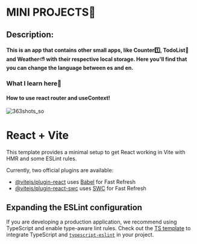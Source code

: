 # MINI PROJECTS🧩

<h2>Description:</h2>
<h4>This is an app that contains other small apps, like Counter1️⃣, TodoList📝 and Weather⛅ with their respective local storage. Here you'll find that you can change the language between es and en. </h4>

<h3>What I learn here🧠</h3>
<h4>How to use react router and useContext!</h4>

![363shots_so](https://github.com/user-attachments/assets/8afaf213-fa6a-4f3a-afd7-742ea0648b88)


# React + Vite

This template provides a minimal setup to get React working in Vite with HMR and some ESLint rules.

Currently, two official plugins are available:

- [@vitejs/plugin-react](https://github.com/vitejs/vite-plugin-react/blob/main/packages/plugin-react/README.md) uses [Babel](https://babeljs.io/) for Fast Refresh
- [@vitejs/plugin-react-swc](https://github.com/vitejs/vite-plugin-react-swc) uses [SWC](https://swc.rs/) for Fast Refresh

## Expanding the ESLint configuration

If you are developing a production application, we recommend using TypeScript and enable type-aware lint rules. Check out the [TS template](https://github.com/vitejs/vite/tree/main/packages/create-vite/template-react-ts) to integrate TypeScript and [`typescript-eslint`](https://typescript-eslint.io) in your project.
